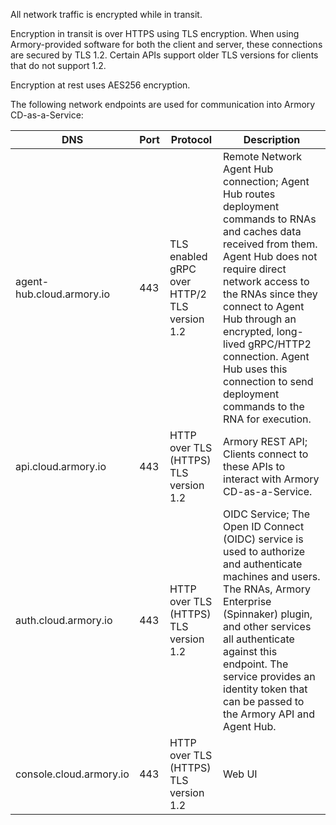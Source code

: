 All network traffic is encrypted while in transit.

Encryption in transit is over HTTPS using TLS encryption. When using Armory-provided software for both the client and server, these connections are secured by TLS 1.2. Certain APIs support older TLS versions for clients that do not support 1.2.

Encryption at rest uses AES256 encryption.

The following network endpoints are used for communication into Armory CD-as-a-Service:

| DNS                       | Port | Protocol                                        | Description                                                                           |
|---------------------------|------|-------------------------------------------------|---------------------------------------------------------------------------------------|
| agent-hub.cloud.armory.io | 443  | TLS enabled gRPC over HTTP/2<br>TLS version 1.2 | Remote Network Agent Hub connection; Agent Hub routes deployment commands to RNAs and caches data received from them. Agent Hub does not require direct network access to the RNAs since they connect to Agent Hub through an encrypted, long-lived gRPC/HTTP2 connection. Agent Hub uses this connection to send deployment commands to the RNA for execution. |
| api.cloud.armory.io       | 443  | HTTP over TLS (HTTPS)<br>TLS version 1.2        | Armory REST API; Clients connect to these APIs to interact with Armory CD-as-a-Service.|
| auth.cloud.armory.io      | 443  | HTTP over TLS (HTTPS)<br>TLS version 1.2        | OIDC Service; The Open ID Connect (OIDC) service is used to authorize and authenticate machines and users. The RNAs, Armory Enterprise (Spinnaker) plugin, and other services all authenticate against this endpoint. The service provides an identity token that can be passed to the Armory API and Agent Hub.                                                                          |
| console.cloud.armory.io   | 443  | HTTP over TLS (HTTPS)<br>TLS version 1.2        | Web UI                                                                                |